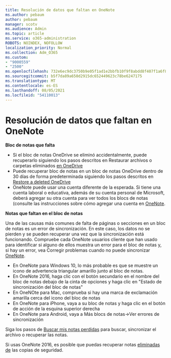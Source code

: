 ```yaml
---
title: Resolución de datos que faltan en OneNote
ms.author: pebaum
author: pebaum
manager: scotv
ms.audience: Admin
ms.topic: article
ms.service: o365-administration
ROBOTS: NOINDEX, NOFOLLOW
localization_priority: Normal
ms.collection: Adm_O365
ms.custom:
- "9000559"
- "2500"
ms.openlocfilehash: 732e6ec9dc3750b9e05f1ad1e2bbfb10f9f8abdd8f407f1a6f82eca3a7f34872
ms.sourcegitcommit: b5f7da89a650d2915dc652449623c78be6247175
ms.translationtype: MT
ms.contentlocale: es-ES
ms.lasthandoff: 08/05/2021
ms.locfileid: "54110013"
---
```

# <a name="resolving-missing-data-in-onenote"></a>Resolución de datos que faltan en OneNote

**Bloc de notas que falta**

- Si el bloc de notas OneDrive se eliminó accidentalmente, puede recuperarlo siguiendo los pasos descritos en Restaurar archivos o carpetas eliminados [en OneDrive](https://support.office.com/article/949ada80-0026-4db3-a953-c99083e6a84f)
- Puede recuperar bloc de notas en un bloc de notas OneDrive dentro de 30 días de forma predeterminada siguiendo los pasos descritos en [Restore a deleted OneDrive](https://docs.microsoft.com/onedrive/restore-deleted-onedrive)
- OneNote puede usar una cuenta diferente de la esperada. Si tiene una cuenta laboral o educativa, además de su cuenta personal de Microsoft, deberá agregar su otra cuenta para ver todos los blocs de notas (consulte las instrucciones sobre cómo agregar una cuenta en [OneNote](https://support.office.com/article/5afff855-54ee-47e4-a773-db048d4ac299).

**Notas que faltan en el bloc de notas**

Una de las causas más comunes de falta de páginas o secciones en un bloc de notas es un error de sincronización. En este caso, los datos no se pierden y se pueden recuperar una vez que la sincronización está funcionando. Compruebe cada OneNote usuarios cliente que han usado para identificar si alguno de ellos muestra un error para el bloc de notas y, si hay un error, vea Corregir problemas cuando no puede sincronizar [OneNote](https://support.office.com/article/299495ef-66d1-448f-90c1-b785a6968d45).

- En OneNote para Windows 10, lo más probable es que se muestre un icono de advertencia triangular amarillo junto al bloc de notas.
- En OneNote 2016, haga clic con el botón secundario en el nombre del bloc de notas debajo de la cinta de opciones y haga clic en "Estado de sincronización del bloc de notas"
- En OneNOte para Mac, comprueba si hay una marca de exclamación amarilla cerca del icono del bloc de notas
- En OneNote para iPhone, vaya a su bloc de notas y haga clic en el botón de acción de la esquina superior derecha
- En OneNote para Android, vaya a Más blocs de notas->Ver errores de sincronización

Siga los pasos de [Buscar mis notas perdidas](https://support.office.com/article/32cb2bd7-afe7-44d2-a711-398a88421287) para buscar, sincronizar el archivo o recuperar las notas.

Si usas OneNote 2016, es posible que puedas recuperar notas [eliminadas de](https://support.office.com/article/32ed1036-74fd-4c21-bc28-033a486e6b14) las copias de seguridad.